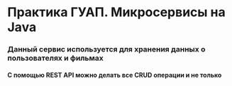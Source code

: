Практика ГУАП. Микросервисы на Java
==================================
### Данный сервиc используется для хранения данных о пользователях и фильмах
#### С помощью REST API можно делать все CRUD операции и не только

